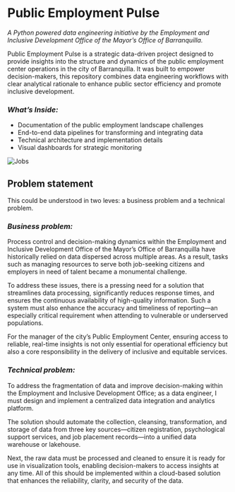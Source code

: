 # Public Employment Pulse

*A Python powered data engineering initiative by the Employment and Inclusive Development Office of the Mayor’s Office of Barranquilla.*

Public Employment Pulse is a strategic data-driven project designed to provide insights into the structure and dynamics of the public employment center operations in the city of Barranquilla. It was built to empower decision-makers, this repository combines data engineering workflows with clear analytical rationale to enhance public sector efficiency and promote inclusive development.

### _What’s Inside:_

- Documentation of the public employment landscape challenges
- End-to-end data pipelines for transforming and integrating data
- Technical architecture and implementation details
- Visual dashboards for strategic monitoring

![Jobs]("/assets/jobs.jpg")

## Problem statement
This could be understood in two leves: a business problem and a technical problem. 

### _Business problem:_
Process control and decision-making dynamics within the Employment and Inclusive Development Office of the Mayor’s Office of Barranquilla have historically relied on data dispersed across multiple areas. As a result, tasks such as managing resources to serve both job-seeking citizens and employers in need of talent became a monumental challenge.

To address these issues, there is a pressing need for a solution that streamlines data processing, significantly reduces response times, and ensures the continuous availability of high-quality information. Such a system must also enhance the accuracy and timeliness of reporting—an especially critical requirement when attending to vulnerable or underserved populations.

For the manager of the city’s Public Employment Center, ensuring access to reliable, real-time insights is not only essential for operational efficiency but also a core responsibility in the delivery of inclusive and equitable services.

### _Technical problem:_

To address the fragmentation of data and improve decision-making within the Employment and Inclusive Development Office; as a data engineer, I must design and implement a centralized data integration and analytics platform.

The solution should automate the collection, cleansing, transformation, and storage of data from three key sources—citizen registration, psychological support services, and job placement records—into a unified data warehouse or lakehouse.

Next, the raw data must be processed and cleaned to ensure it is ready for use in visualization tools, enabling decision-makers to access insights at any time. All of this should be implemented within a cloud-based solution that enhances the reliability, clarity, and security of the data.